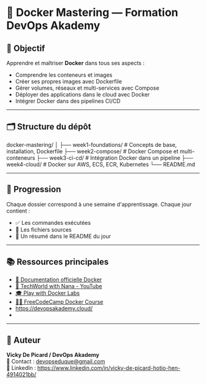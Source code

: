 # 🐳 Docker Mastering — Formation DevOps Akademy

## 🎯 Objectif
Apprendre et maîtriser **Docker** dans tous ses aspects :  
- Comprendre les conteneurs et images  
- Créer ses propres images avec Dockerfile  
- Gérer volumes, réseaux et multi-services avec Compose  
- Déployer des applications dans le cloud avec Docker  
- Intégrer Docker dans des pipelines CI/CD  

---

## 🗂️ Structure du dépôt
docker-mastering/
│
├── week1-foundations/ # Concepts de base, installation, Dockerfile
├── week2-compose/ # Docker Compose et multi-conteneurs
├── week3-ci-cd/ # Intégration Docker dans un pipeline
├── week4-cloud/ # Docker sur AWS, ECS, ECR, Kubernetes
└── README.md



---

## 🧠 Progression
Chaque dossier correspond à une semaine d'apprentissage.
Chaque jour contient :
- ✅ Les commandes exécutées  
- 🧩 Les fichiers sources  
- 📝 Un résumé dans le README du jour  

---

## 📚 Ressources principales
- [📘 Documentation officielle Docker](https://docs.docker.com/)
- [🎥 TechWorld with Nana - YouTube](https://www.youtube.com/c/TechWorldwithNana)
- [🎓 Play with Docker Labs](https://labs.play-with-docker.com/)
- [🧑‍💻 FreeCodeCamp Docker Course](https://www.youtube.com/watch?v=eGz9DS-aIeY)
- https://devopsakademy.cloud/
- 

---

## 👤 Auteur
**Vicky De Picard / DevOps Akademy**  
📧 Contact : devopseduque@gmail.com  
💼 LinkedIn : https://www.linkedin.com/in/vicky-de-picard-hotio-hen-4914021bb/
